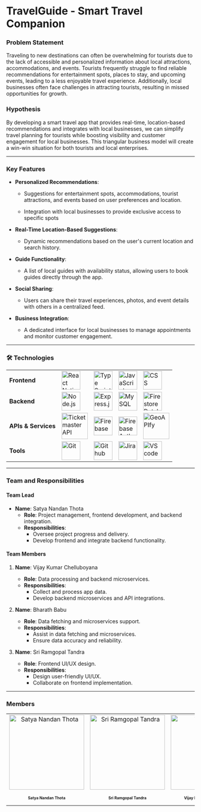 # TravelGuide - Smart Travel Companion

### Problem Statement

Traveling to new destinations can often be overwhelming for tourists due to the lack of accessible and personalized information about local attractions, accommodations, and events. Tourists frequently struggle to find reliable recommendations for entertainment spots, places to stay, and upcoming events, leading to a less enjoyable travel experience. Additionally, local businesses often face challenges in attracting tourists, resulting in missed opportunities for growth.

### Hypothesis

By developing a smart travel app that provides real-time, location-based recommendations and integrates with local businesses, we can simplify travel planning for tourists while boosting visibility and customer engagement for local businesses. This triangular business model will create a win-win situation for both tourists and local enterprises.

---

### Key Features

- **Personalized Recommendations**:

  - Suggestions for entertainment spots, accommodations, tourist attractions, and events based on user preferences and location.

  - Integration with local businesses to provide exclusive access to specific spots

- **Real-Time Location-Based Suggestions**:
  - Dynamic recommendations based on the user's current location and search history.
- **Guide Functionality**:
  - A list of local guides with availability status, allowing users to book guides directly through the app.
- **Social Sharing**:
  - Users can share their travel experiences, photos, and event details with others in a centralized feed.
- **Business Integration**:
  - A dedicated interface for local businesses to manage appointments and monitor customer engagement.

---

### 🛠 Technologies

<table>
  <tr>
    <td><strong>Frontend</strong></td>
    <td><img src="https://github.com/user-attachments/assets/0c8992b9-4b35-4d99-a074-4af972055be1" alt="React Native" width="50"></td>
    <td><img src="https://github.com/user-attachments/assets/7c8a1003-d1ad-4147-b494-ff505f802d92" alt="Type Script" width="50"></td>
    <td><img src="https://github.com/user-attachments/assets/2e0cc9e2-a8ba-4b29-84b5-3a5d8a9e464c" alt="JavaScript" width="50"></td>
    <td><img src="https://github.com/user-attachments/assets/6d49a155-d8e1-4d65-90f9-a0965d852a92" alt="CSS" width="50"></td>
    
  </tr>
  <tr>
    <td><strong>Backend</strong></td>
    <td><img src="https://github.com/user-attachments/assets/df8f5f7c-444a-47b8-a121-57aa64607587" alt="Node.js" width="50"></td>
    <td><img src="https://github.com/user-attachments/assets/a3acd54c-cd01-4f50-87c5-9eab20f829f9" alt="Express.js" width="50"></td>
    <td><img src="https://github.com/user-attachments/assets/219134c2-5826-4f32-a982-7127c2cbce40" alt="MySQL" width="50"></td>
    <td><img src="https://github.com/user-attachments/assets/fa6dc75f-5190-4092-a66d-465634cb5dfe" alt="Firestore Database" width="50"></td>
  </tr>
  <tr>
    <td><strong>APIs & Services</strong></td>
    <td><img src="https://github.com/user-attachments/assets/df1c8dd3-c58b-461b-9393-b3de6cdd3394" alt="Ticketmaster API" width="70"></td>
    <td><img src="https://github.com/user-attachments/assets/4a5f4624-37f2-4317-91a5-3e4000c070ce" alt="Firebase" width="50"></td>
    <td><img src="https://github.com/user-attachments/assets/d056bb06-3008-4dc3-8b5b-670e8ef8b901" alt="Firebase Authentication" width="50"></td>
    <td><img src="https://github.com/user-attachments/assets/dbb7c56f-8c89-46c7-a8fb-bffa1a1cf9a2" alt="GeoAPIfy" width="70"></td>
  </tr>

  <tr>
  <td><strong>Tools</strong></td>
  <td><img src="https://github.com/user-attachments/assets/a905a623-5c18-4a3b-ae65-296aa20e3d14" alt="Git" width="50"></td>
  <td><img src="https://github.com/user-attachments/assets/4865c78b-7f7d-4749-9d6a-8902fbc158b9" alt="Github" width="50"></td>
  <td><img src="https://github.com/user-attachments/assets/9da0c736-5a58-4e66-91e6-fd7bd113e141" alt="Jira" width="50"></td>
  <td><img src="https://github.com/user-attachments/assets/cfab6159-7e32-4625-9d3a-896be59ac5fc" alt="VS code" width="50"></td>
  </tr>
</table>

---

### Team and Responsibilities

#### Team Lead

- **Name**: Satya Nandan Thota
  - **Role**: Project management, frontend development, and backend integration.
  - **Responsibilities**:
    - Oversee project progress and delivery.
    - Develop frontend and integrate backend functionality.

#### Team Members

1. **Name**: Vijay Kumar Chelluboyana

   - **Role**: Data processing and backend microservices.
   - **Responsibilities**:
     - Collect and process app data.
     - Develop backend microservices and API integrations.

2. **Name**: Bharath Babu

   - **Role**: Data fetching and microservices support.
   - **Responsibilities**:
     - Assist in data fetching and microservices.
     - Ensure data accuracy and reliability.

3. **Name**: Sri Ramgopal Tandra
   - **Role**: Frontend UI/UX design.
   - **Responsibilities**:
     - Design user-friendly UI/UX.
     - Collaborate on frontend implementation.

---

### Members

<table>
  <tr>
    <td style="text-align: center;">
      <img src="https://github.com/user-attachments/assets/2e38c683-dff5-4e8c-88a2-ddd98e208d8e" width="200" alt="Satya Nandan Thota">
    </td>
    <td style="text-align: center;">
      <img src="https://github.com/user-attachments/assets/992ede56-1746-4f79-ae7c-55bc15a10922" width="200" alt="Sri Ramgopal Tandra"> 
    </td>
    <td style="text-align: center;">
      <img src="https://github.com/user-attachments/assets/fb5f0c18-f6c9-4ce3-894c-1d82f329790e" width="200" alt="Vijay Kumar">
    </td>
    <td style="text-align: center;">
      <img src="https://github.com/user-attachments/assets/35cd8d4b-c778-4b8e-9fb9-5937cce34f43" width="200" alt="Bharath Babu"> 
    </td>
  </tr>
  <tr>
    <td style="text-align: center;">
  <p style="font-size: 10px;"><strong>Satya Nandan Thota</strong></p>
</td>
<td style="text-align: center;">
  <p style="font-size: 10px;"><strong>Sri Ramgopal Tandra</strong></p>
</td>
<td style="text-align: center;">
  <p style="font-size: 10px;"><strong>Vijay Kumar Chelluboyana</strong></p>
</td>
<td style="text-align: center;">
  <p style="font-size: 10px;"><strong>Bharath Babu</strong></p>
</td>
  </tr>
</table>
